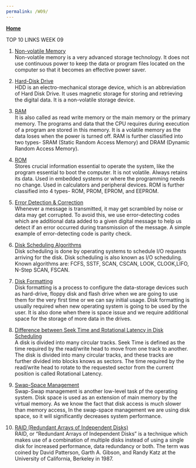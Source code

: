 ```yaml
---
permalink: /W09/
---
```

[**Home**](https://hanifahaputri.github.io/os211/)

TOP 10 LINKS WEEK 09
1. [Non-volatile Memory](https://www.javatpoint.com/non-volatile-memory)<br>
Non-volatile memory is a very advanced storage technology. It does not use continuous power to keep the data or program files located on the computer so that it becomes an effective power saver.

2. [Hard-Disk Drive](https://www.javatpoint.com/hdd)<br>
HDD is an electro-mechanical storage device, which is an abbreviation of Hard Disk Drive. It uses magnetic storage for storing and retrieving the digital data. It is a non-volatile storage device.

3. [RAM](https://www.geeksforgeeks.org/random-access-memory-ram-and-read-only-memory-rom/)<br>
It is also called as read write memory or the main memory or the primary memory. The programs and data that the CPU requires during execution of a program are stored in this memory. It is a volatile memory as the data loses when the power is turned off. RAM is further classified into two types- SRAM (Static Random Access Memory) and DRAM (Dynamic Random Access Memory).

4. [ROM](https://www.geeksforgeeks.org/random-access-memory-ram-and-read-only-memory-rom/)<br>
Stores crucial information essential to operate the system, like the program essential to boot the computer. It is not volatile. Always retains its data. Used in embedded systems or where the programming needs no change. Used in calculators and peripheral devices. ROM is further classified into 4 types- ROM, PROM, EPROM, and EEPROM.

5. [Error Detection & Correction](https://www.tutorialspoint.com/computer_logical_organization/error_codes.htm)<br>
Whenever a message is transmitted, it may get scrambled by noise or data may get corrupted. To avoid this, we use error-detecting codes which are additional data added to a given digital message to help us detect if an error occurred during transmission of the message. A simple example of error-detecting code is parity check.

6. [Disk Scheduling Algorithms](https://www.geeksforgeeks.org/disk-scheduling-algorithms/)<br>
Disk scheduling is done by operating systems to schedule I/O requests arriving for the disk. Disk scheduling is also known as I/O scheduling. Known algorithms are: FCFS, SSTF, SCAN, CSCAN, LOOK, CLOOK,LIFO, N-Step SCAN, FSCAN.

7. [Disk Formatting](https://www.geeksforgeeks.org/disk-formatting/)<br>
Disk formatting is a process to configure the data-storage devices such as hard-drive, floppy disk and flash drive when we are going to use them for the very first time or we can say initial usage. Disk formatting is usually required when new operating system is going to be used by the user. It is also done when there is space issue and we require additional space for the storage of more data in the drives.

8. [Difference between Seek Time and Rotational Latency in Disk Scheduling](https://www.geeksforgeeks.org/difference-between-seek-time-and-rotational-latency-in-disk-scheduling/)<br>
A disk is divided into many circular tracks. Seek Time is defined as the time required by the read/write head to move from one track to another. The disk is divided into many circular tracks, and these tracks are further divided into blocks knows as sectors. The time required by the read/write head to rotate to the requested sector from the current position is called Rotational Latency.

9. [Swap-Space Management](https://www.geeksforgeeks.org/swap-space-management-in-operating-system/)<br>
Swap-Swap management is another low-level task pf the operating system. Disk space is used as an extension of main memory by the virtual memory. As we know the fact that disk access is much slower than memory access, In the swap-space management we are using disk space, so it will significantly decreases system performance.

10. [RAID (Redundant Arrays of Independent Disks)](https://www.geeksforgeeks.org/raid-redundant-arrays-of-independent-disks/)<br>
RAID, or “Redundant Arrays of Independent Disks” is a technique which makes use of a combination of multiple disks instead of using a single disk for increased performance, data redundancy or both. The term was coined by David Patterson, Garth A. Gibson, and Randy Katz at the University of California, Berkeley in 1987.
